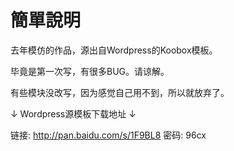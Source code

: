 簡單說明
==========================

去年模仿的作品，源出自Wordpress的Koobox模板。

毕竟是第一次写，有很多BUG。请谅解。

有些模块没改写，因为感觉自己用不到，所以就放弃了。

↓ Wordpress源模板下载地址 ↓

链接: http://pan.baidu.com/s/1F9BL8 密码: 96cx
